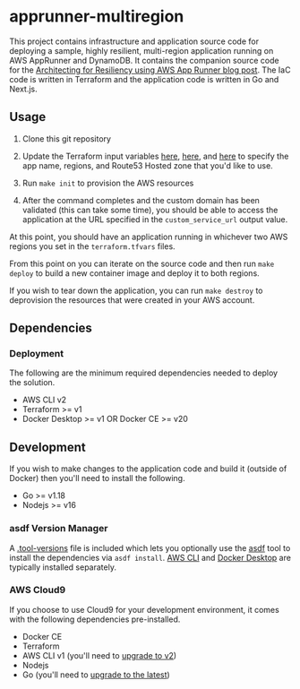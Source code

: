 # apprunner-multiregion

This project contains infrastructure and application source code for deploying a sample, highly resilient, multi-region application running on AWS AppRunner and DynamoDB.  It contains the companion source code for the [Architecting for Resiliency using AWS App Runner blog post]().  The IaC code is written in Terraform and the application code is written in Go and Next.js.


## Usage

1. Clone this git repository

2. Update the Terraform input variables [here](./iac/base/terraform.tfvars), [here](./iac/region-a/terraform.tfvars), and [here](./iac/region-b/terraform.tfvars) to specify the app name, regions, and Route53 Hosted zone that you'd like to use.

3. Run `make init` to provision the AWS resources

4. After the command completes and the custom domain has been validated (this can take some time), you should be able to access the application at the URL specified in the `custom_service_url` output value. 


At this point, you should have an application running in whichever two AWS regions you set in the `terraform.tfvars` files.

From this point on you can iterate on the source code and then run `make deploy` to build a new container image and deploy it to both regions.

If you wish to tear down the application, you can run `make destroy` to deprovision the resources that were created in your AWS account.


## Dependencies


### Deployment

The following are the minimum required dependencies needed to deploy the solution.

- AWS CLI v2
- Terraform >= v1
- Docker Desktop >= v1 OR Docker CE >= v20


## Development

If you wish to make changes to the application code and build it (outside of Docker) then you'll need to install the following.

- Go >= v1.18
- Nodejs >= v16


### asdf Version Manager

A [.tool-versions](./.tool-versions) file is included which lets you optionally use the [asdf](https://asdf-vm.com/) tool to install the dependencies via `asdf install`.  [AWS CLI](https://docs.aws.amazon.com/cli/latest/userguide/getting-started-install.html) and [Docker Desktop](https://www.docker.com/products/docker-desktop/) are typically installed separately.


### AWS Cloud9

If you choose to use Cloud9 for your development environment, it comes with the following dependencies pre-installed.

- Docker CE
- Terraform
- AWS CLI v1 (you'll need to [upgrade to v2](https://docs.aws.amazon.com/cli/latest/userguide/getting-started-install.html))
- Nodejs
- Go (you'll need to [upgrade to the latest](https://go.dev/doc/install))
